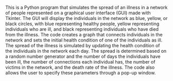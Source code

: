 This is a Python program that simulates the spread of an illness in a network of people represented on a graphical user interface (GUI) made with Tkinter. The GUI will display the individuals in the network as blue, yellow, or black circles, with blue representing healthy people, yellow representing individuals who are ill, and black representing individuals who have died from the illness. The code creates a graph that connects individuals in the network and sets the initial health condition of one of the individuals as ill. The spread of the illness is simulated by updating the health condition of the individuals in the network each day. The spread is determined based on a random number generator and the number of days the individuals have been ill, the number of connections each individual has, the number of victims in the network, and the death rate of the illness. The code also allows the user to specify these parameters through a pop-up window.
